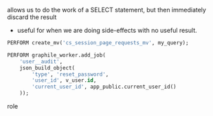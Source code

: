 
allows us to do the work of a SELECT statement, but then immediately discard the result
- useful for when we are doing side-effects with no useful result.

```sql
PERFORM create_mv('cs_session_page_requests_mv', my_query);
```

```sql
PERFORM graphile_worker.add_job(
	'user__audit',
	json_build_object(
		'type', 'reset_password',
		'user_id', v_user.id,
		'current_user_id', app_public.current_user_id()
	));
```


role